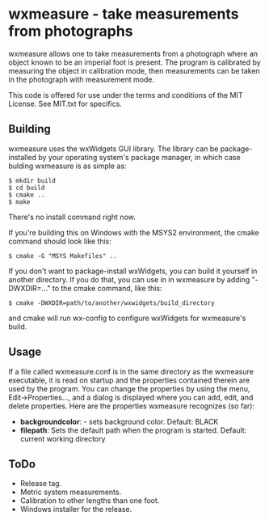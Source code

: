 # wxmeasure - take measurements from photographs

wxmeasure allows one to take measurements from a photograph where an object known to be 
an imperial foot is present.  The program is calibrated by measuring the object in calibration
mode, then measurements can be taken in the photograph with measurement mode. 

This code is offered for use under the terms and conditions of the MIT License.  See MIT.txt
for specifics.

## Building

wxmeasure uses the wxWidgets GUI library.  The library can be package-installed by your 
operating system's package manager, in which case bulding wxmeasure is as simple as:
```
$ mkdir build
$ cd build
$ cmake ..
$ make
```

There's no install command right now.

If you're building this on Windows with the MSYS2 environment, the cmake command should look like
this:

```
$ cmake -G "MSYS Makefiles" ..
```

If you don't want to package-install wxWidgets, you can build it yourself in another directory.
If you do that, you can use in in wxmeasure by adding "-DWXDIR=..." to the cmake command, like 
this:

```
$ cmake -DWXDIR=path/to/another/wxwidgets/build_directory
```

and cmake will run wx-config to configure wxWidgets for wxmeasure's build.

## Usage

If a file called wxmeasure.conf is in the same directory as the wxmeasure executable, it is read on startup and the properties contained therein
are used by the program.  You can change the properties by using the menu, Edit->Properties..., and a dialog is displayed where you can add, 
edit, and delete properties.  Here are the properties wxmeasure recognizes (so far):

- **backgroundcolor**:  - sets background color.  Default: BLACK
- **filepath**: Sets the default path when the program is started.  Default: current working directory

## ToDo

- Release tag.
- Metric system measurements.
- Calibration to other lengths than one foot.
- Windows installer for the release.
